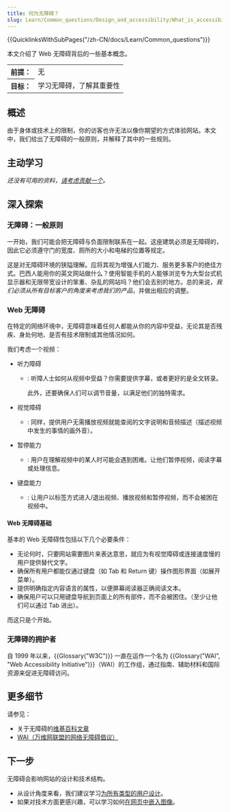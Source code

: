 ```yaml
---
title: 何为无障碍？
slug: Learn/Common_questions/Design_and_accessibility/What_is_accessibility
---
```


{{QuicklinksWithSubPages("/zh-CN/docs/Learn/Common_questions")}}

本文介绍了 Web 无障碍背后的一些基本概念。

<table class="standard-table">
  <tbody>
    <tr>
      <th scope="row">前提：</th>
      <td>无</td>
    </tr>
    <tr>
      <th scope="row">目标：</th>
      <td>学习无障碍，了解其重要性</td>
    </tr>
  </tbody>
</table>

## 概述

由于身体或技术上的限制，你的访客也许无法以像你期望的方式体验网站。本文中，我们给出了无障碍的一般原则，并解释了其中的一些规则。

## 主动学习

_还没有可用的资料，[请考虑贡献一个](/zh-CN/docs/MDN/Community/Contributing/Getting_started)。_

## 深入探索

### 无障碍：一般原则

一开始，我们可能会把无障碍与负面限制联系在一起。这座建筑必须是无障碍的，因此它必须遵守门的宽度、厕所的大小和电梯的位置等规定。

这是对无障碍环境的狭隘理解。应将其视为增强人们能力、服务更多客户的绝佳方式。巴西人能用你的英文网站做什么？使用智能手机的人能够浏览专为大型台式机显示器和无限带宽设计的笨重、杂乱的网站吗？他们会去别的地方。总的来说，_我们必须从所有目标客户的角度来考虑我们的产品_，并做出相应的调整。

### Web 无障碍

在特定的网络环境中，无障碍意味着任何人都能从你的内容中受益，无论其是否残疾、身处何地、是否有技术限制或其他情况如何。

我们考虑一个视频：

- 听力障碍
  - : 听障人士如何从视频中受益？你需要提供字幕，或者更好的是全文转录。

    此外，还要确保人们可以调节音量，以满足他们的独特需求。

- 视觉障碍
  - : 同样，提供用户无需播放视频就能查阅的文字说明和音频描述（描述视频中发生的事情的画外音）。
- 暂停能力
  - : 用户在理解视频中的某人时可能会遇到困难。让他们暂停视频，阅读字幕或处理信息。
- 键盘能力
  - : 让用户以标签方式进入/退出视频、播放视频和暂停视频，而不会被困在视频中。

#### Web 无障碍基础

基本的 Web 无障碍性包括以下几个必要条件：

- 无论何时，只要网站需要图片来表达意思，就应为有视觉障碍或连接速度慢的用户提供替代文字。
- 确保所有用户都能仅通过键盘（如 Tab 和 Return 键）操作图形界面（如展开菜单）。
- 提供明确指定内容语言的属性，以便屏幕阅读器正确阅读文本。
- 确保用户可以只用键盘导航到页面上的所有部件，而不会被困住。（至少让他们可以通过 Tab 进出）。

而这只是个开始。

### 无障碍的拥护者

自 1999 年以来，{{Glossary("W3C")}} 一直在运作一个名为 {{Glossary("WAI", "Web Accessibility Initiative")}}（WAI）的工作组，通过指南、辅助材料和国际资源来促进无障碍访问。

## 更多细节

请参见：

- 关于无障碍的[维基百科文章](https://zh.wikipedia.org/wiki/無障礙環境)
- [WAI（万维网联盟的网络无障碍倡议）](https://www.w3.org/WAI/)

## 下一步

无障碍会影响网站的设计和技术结构。

- 从设计角度来看，我们建议学习[为所有类型的用户设计](/zh-CN/docs/Learn/Common_questions/Design_and_accessibility/Design_for_all_types_of_users)。
- 如果对技术方面更感兴趣，可以学习如何[在网页中嵌入图像](/zh-CN/docs/Learn/HTML/Multimedia_and_embedding/Images_in_HTML)。
